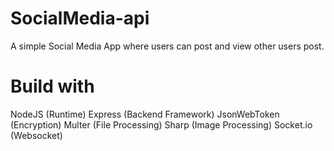 # SocialMedia-api
A simple Social Media App where users can post and view other users post.


# Build with  

NodeJS (Runtime)
Express (Backend Framework)
JsonWebToken (Encryption)
Multer (File Processing)
Sharp (Image Processing)
Socket.io (Websocket)
